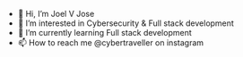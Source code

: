 - 👋 Hi, I’m Joel V Jose
- 👀 I’m interested in Cybersecurity & Full stack development
- 🌱 I’m currently learning  Full stack development
- 📫 How to reach me @cybertraveller on instagram 

<!---
Cyber-Traveller/Cyber-Traveller is a ✨ special ✨ repository because its `README.md` (this file) appears on your GitHub profile.
You can click the Preview link to take a look at your changes.
--->
